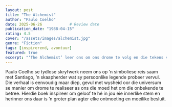 ```yaml
---
layout: post
title: "The Alchemist"
author: "Paulo Coelho"
date: 2025-06-26            # Review date
publication_date: "1988-04-15"
rating: 4.5
cover: "/assets/images/alchemist.jpg"
genre: "Fiction"
tags: [inspirerend, avontuur]
featured: true
excerpt: "‘The Alchemist’ leer ons om ons drome te volg en die tekens van die lewe te lees."
---
```


Paulo Coelho se tydlose skryfwerk neem ons op ’n simboliese reis saam met Santiago, ’n skaapherder wat sy persoonlike legende probeer vervul. Die verhaal is eenvoudig maar diep, gevul met wysheid oor die universum se manier om drome te realiseer as ons die moed het om die onbekende te betree. Hierdie boek inspireer om geloof te hê in jou eie innerlike stem en herinner ons daar is ’n groter plan agter elke ontmoeting en moeilike besluit.
